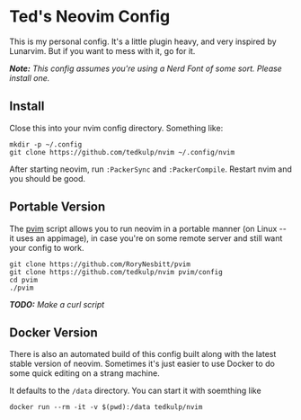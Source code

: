 # Ted's Neovim Config

This is my personal config. It's a little plugin heavy, and very inspired by
Lunarvim. But if you want to mess with it, go for it.

_**Note:** This config assumes you're using a Nerd Font of some sort.  Please install one._

## Install

Close this into your nvim config directory.  Something like:

```
mkdir -p ~/.config
git clone https://github.com/tedkulp/nvim ~/.config/nvim
```

After starting neovim, run `:PackerSync` and `:PackerCompile`. Restart nvim
and you should be good.

## Portable Version

The [pvim](https://github.com/RoryNesbitt/pvim) script allows you to run neovim in
a portable manner (on Linux -- it uses an appimage), in case you're on some remote
server and still want your config to work.

```
git clone https://github.com/RoryNesbitt/pvim
git clone https://github.com/tedkulp/nvim pvim/config
cd pvim
./pvim
```

_**TODO:** Make a curl script_

## Docker Version

There is also an automated build of this config built along with the latest stable
version of neovim. Sometimes it's just easier to use Docker to do some quick editing
on a strang machine.

It defaults to the `/data` directory.  You can start it with soemthing like

```
docker run --rm -it -v $(pwd):/data tedkulp/nvim
```
